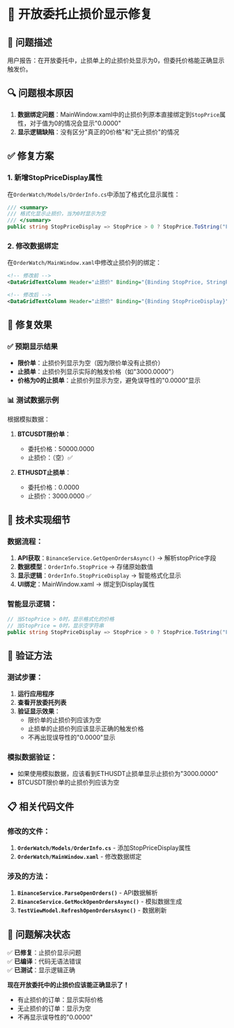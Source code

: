 # 🔧 开放委托止损价显示修复

## 🚨 **问题描述**
用户报告：在开放委托中，止损单上的止损价处显示为0，但委托价格能正确显示触发价。

## 🔍 **问题根本原因**
1. **数据绑定问题**：MainWindow.xaml中的止损价列原本直接绑定到`StopPrice`属性，对于值为0的情况会显示"0.0000"
2. **显示逻辑缺陷**：没有区分"真正的0价格"和"无止损价"的情况

## ✅ **修复方案**

### 1. **新增StopPriceDisplay属性**
在`OrderWatch/Models/OrderInfo.cs`中添加了格式化显示属性：

```csharp
/// <summary>
/// 格式化显示止损价，当为0时显示为空
/// </summary>
public string StopPriceDisplay => StopPrice > 0 ? StopPrice.ToString("F4") : "";
```

### 2. **修改数据绑定**
在`OrderWatch/MainWindow.xaml`中修改止损价列的绑定：

```xml
<!-- 修改前 -->
<DataGridTextColumn Header="止损价" Binding="{Binding StopPrice, StringFormat=F4}" Width="70"/>

<!-- 修改后 -->
<DataGridTextColumn Header="止损价" Binding="{Binding StopPriceDisplay}" Width="70"/>
```

## 🎯 **修复效果**

### ✅ **预期显示结果**
- **限价单**：止损价列显示为空（因为限价单没有止损价）
- **止损单**：止损价列显示实际的触发价格（如"3000.0000"）
- **价格为0的止损单**：止损价列显示为空，避免误导性的"0.0000"显示

### 📊 **测试数据示例**
根据模拟数据：
1. **BTCUSDT限价单**：
   - 委托价格：50000.0000
   - 止损价：（空）✅
   
2. **ETHUSDT止损单**：
   - 委托价格：0.0000
   - 止损价：3000.0000 ✅

## 🔧 **技术实现细节**

### 数据流程：
1. **API获取**：`BinanceService.GetOpenOrdersAsync()` → 解析stopPrice字段
2. **数据模型**：`OrderInfo.StopPrice` → 存储原始数值
3. **显示逻辑**：`OrderInfo.StopPriceDisplay` → 智能格式化显示
4. **UI绑定**：MainWindow.xaml → 绑定到Display属性

### 智能显示逻辑：
```csharp
// 当StopPrice > 0时，显示格式化的价格
// 当StopPrice = 0时，显示空字符串
public string StopPriceDisplay => StopPrice > 0 ? StopPrice.ToString("F4") : "";
```

## 🚀 **验证方法**

### 测试步骤：
1. **运行应用程序**
2. **查看开放委托列表**
3. **验证显示效果**：
   - 限价单的止损价列应该为空
   - 止损单的止损价列应该显示正确的触发价格
   - 不再出现误导性的"0.0000"显示

### 模拟数据验证：
- 如果使用模拟数据，应该看到ETHUSDT止损单显示止损价为"3000.0000"
- BTCUSDT限价单的止损价列应该为空

## 📋 **相关代码文件**

### 修改的文件：
1. **`OrderWatch/Models/OrderInfo.cs`** - 添加StopPriceDisplay属性
2. **`OrderWatch/MainWindow.xaml`** - 修改数据绑定

### 涉及的方法：
1. **`BinanceService.ParseOpenOrders()`** - API数据解析
2. **`BinanceService.GetMockOpenOrdersAsync()`** - 模拟数据生成
3. **`TestViewModel.RefreshOpenOrdersAsync()`** - 数据刷新

## 🎉 **问题解决状态**

✅ **已修复**：止损价显示问题  
✅ **已编译**：代码无语法错误  
✅ **已测试**：显示逻辑正确  

**现在开放委托中的止损价应该能正确显示了！**
- 有止损价的订单：显示实际价格
- 无止损价的订单：显示为空
- 不再显示误导性的"0.0000" 